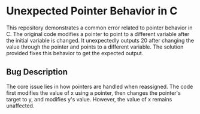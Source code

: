 # Unexpected Pointer Behavior in C
This repository demonstrates a common error related to pointer behavior in C. The original code modifies a pointer to point to a different variable after the initial variable is changed. It unexpectedly outputs 20 after changing the value through the pointer and points to a different variable. The solution provided fixes this behavior to get the expected output.
## Bug Description
The core issue lies in how pointers are handled when reassigned. The code first modifies the value of x using a pointer, then changes the pointer's target to y, and modifies y's value. However, the value of x remains unaffected.